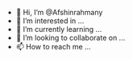- 👋 Hi, I’m @Afshinrahmany
- 👀 I’m interested in ...
- 🌱 I’m currently learning ...
- 💞️ I’m looking to collaborate on ...
- 📫 How to reach me ...

<!---
Afshinrahmany/Afshinrahmany is a ✨ special ✨ repository because its `README.md` (this file) appears on your GitHub profile.
You can click the Preview link to take a look at your changes.
--->
